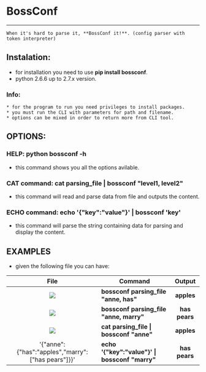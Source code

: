 # BossConf
----------
```
When it's hard to parse it, **BossConf it!**. (config parser with token interpreter)
```

## Instalation:
  * for installation you need to use **pip install bossconf**.
  * python 2.6.6 up to 2.7.x version.

### Info:
    * for the program to run you need privileges to install packages.
    * you must run the CLI with parameters for path and filename.
    * options can be mixed in order to return more from CLI tool.

## OPTIONS:

### HELP: python bossconf -h
  * this command shows you all the options avilable.

### CAT command: cat parsing_file &#124; bossconf "level1, level2"
  * this command will read and parse data from file and outputs the content.

### ECHO command: echo '{"key":"value"}' &#124; bossconf 'key'
  * this command will parse the string containing data for parsing and display the content.

## EXAMPLES
 * given the following file you can have:

|File                                                   | Command                                          | Output        |
|:-----------------------------------------------------:|--------------------------------------------------|:-------------:|
| ![](https://s15.postimg.org/xsns4uyff/yaml.png)       |**bossconf parsing_file "anne, has"**             |**apples**     |
| ![](https://s11.postimg.org/uicqqkvlv/stringparse.png)|**bossconf parsing_file "anne, marry"**           |**has pears**  |
| ![](https://s15.postimg.org/xsns4uyff/yaml.png)       |**cat parsing_file &#124; bossconf "anne"**       |**apples**     |
| '{"anne":{"has":"apples","marry":["has pears"]}}'     |**echo '{"key":"value"}' &#124; bossconf "marry"**|**has pears**  |


